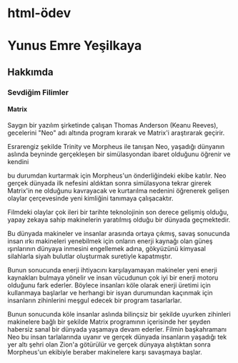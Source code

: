 # html-ödev
<!-- Ana Başlık  <H1> Kodu İle Yazılır. -->
<h1>Yunus Emre Yeşilkaya</h1> 
<!-- Alt Başlık <h2> Kodu İle Yazılır. -->
<h2>Hakkımda</h2>
<h3>Sevdiğim Filimler
<h4>Matrix</h4>
<p>Saygın bir yazılım şirketinde çalışan Thomas Anderson (Keanu Reeves), gecelerini "Neo" adı altında program kırarak ve Matrix'i araştırarak geçirir.</p>
Esrarengiz şekilde Trinity ve Morpheus ile tanışan Neo, yaşadığı dünyanın aslında beyninde gerçekleşen bir simülasyondan ibaret olduğunu öğrenir ve kendini</p> bu durumdan kurtarmak için Morpheus'un önderliğindeki ekibe katılır.
Neo gerçek dünyada ilk nefesini aldıktan sonra simülasyona tekrar girerek Matrix'in ne olduğunu kavrayacak ve kurtarılma nedenini öğrenerek gelişen olaylar çerçevesinde yeni kimliğini tanımaya çalışacaktır.</p>
Filmdeki olaylar çok ileri bir tarihte teknolojinin son derece gelişmiş olduğu, yapay zekaya sahip makinelerin yaratılmış olduğu bir dünyada geçmektedir. </p>
Bu dünyada makineler ve insanlar arasında ortaya çıkmış, savaş sonucunda insan ırkı makineleri yenebilmek için onların enerji kaynağı olan güneş ışınlarının dünyaya inmesini engellemek adına, gökyüzünü kimyasal silahlarla siyah bulutlar oluşturmak suretiyle kapatmıştır.</p>
Bunun sonucunda enerji ihtiyacını karşılayamayan makineler yeni enerji kaynakları bulmaya yönelir ve insan vücudunun çok iyi bir enerji motoru olduğunu fark ederler. Böylece insanları köle olarak enerji üretimi için kullanmaya başlarlar ve herhangi bir isyan durumundan kaçınmak için insanların zihinlerini meşgul edecek bir program tasarlarlar.</p> 
Bunun sonucunda köle insanlar aslında bilinçsiz bir şekilde uyurken zihinleri makinelere bağlı bir şekilde Matrix programının içerisinde her şeyden habersiz sanal bir dünyada yaşamaya devam ederler. Filmin başkahramanı Neo bu insan tarlalarında uyanır ve gerçek dünyada insanların yaşadığı tek yer altı şehri olan Zion'a götürülür ve gerçek dünyaya alıştıktan sonra Morpheus'un ekibiyle beraber makinelere karşı savaşmaya başlar.</p>
